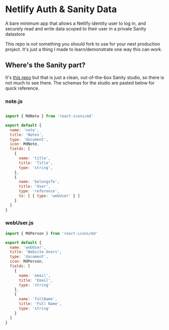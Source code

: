 # Netlify Auth & Sanity Data

A bare minimum app that allows a Netlify identity user to log in, and securely read and write data scoped to their user in a private Sanity datastore

This repo is *not* something you should fork to use for your next production project.  It's just a thing I made to learn/demonstrate one way this can work.


## Where's the Sanity part? 

It's [this repo](https://github.com/bacalj/authy-studio) but that is just a clean, out-of-the-box Sanity studio, so there is not much to see there.  The schemas for the studio are pasted below for quick reference. 

### note.js

```js

import { MdNote } from 'react-icons/md'

export default {
  name: 'note',
  title: 'Notes',
  type: 'document',
  icon: MdNote,
  fields: [
    {
      name: 'title',
      title: 'Title',
      type: 'string',
    },
    {
      name: 'belongsTo',
      title: 'User',
      type: 'reference',
      to: [ { type: 'webUser' } ]
    }
  ]
}

```

### webUser.js

```js
import { MdPerson } from 'react-icons/md'

export default {
  name: 'webUser',
  title: 'Website Users',
  type: 'document',
  icon: MdPerson,
  fields: [
    {
      name: 'email',
      title: 'Email',
      type: 'string'
    },
    {
      name: 'fullName',
      title: 'Full Name',
      type: 'string'
    }
  ]
}

```

